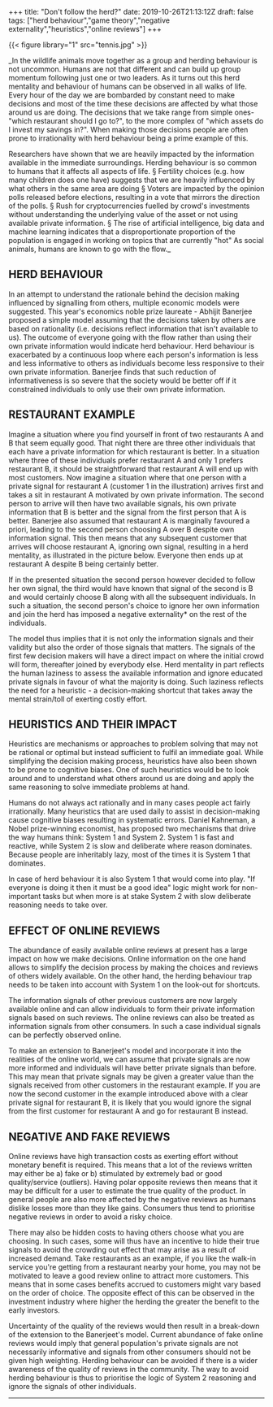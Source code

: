 +++
title: "Don't follow the herd?"
date: 2019-10-26T21:13:12Z
draft: false
tags: ["herd behaviour","game theory","negative externality","heuristics","online reviews"]
+++

{{< figure library="1" src="tennis.jpg" >}}

_In the wildlife animals move together as a group and herding behaviour is not uncommon. Humans are not that different and can build up group momentum following just one or two leaders. As it turns out this herd mentality and behaviour of humans can be observed in all walks of life. Every hour of the day we are bombarded by constant need to make decisions and most of the time these decisions are affected by what those around us are doing. The decisions that we take range from simple ones- "which restaurant should I go to?", to the more complex of "which assets do I invest my savings in?". When making those decisions people are often prone to irrationality with herd behaviour being a prime example of this.  

Researchers have shown that we are heavily impacted by the information available in the immediate surroundings. Herding behaviour is so common to humans that it affects all aspects of life.
	§ Fertility choices (e.g. how many children does one have) suggests that we are heavily influenced by what others in the same area are doing
	§ Voters are impacted by the opinion polls released before elections, resulting in a vote that mirrors the direction of the polls.
	§ Rush for cryptocurrencies fuelled by crowd's investments without understanding the underlying value of the asset or not using available private information.
	§ The rise of artificial intelligence, big data and machine learning indicates that a disproportionate proportion of the population is engaged in working on topics that are currently "hot"
As social animals, humans are known to go with the flow._

## HERD BEHAVIOUR

In an attempt to understand the rationale behind the decision making influenced by signalling from others, multiple economic models were suggested. This year's economics noble prize laureate - Abhijit Banerjee proposed a simple model assuming that the decisions taken by others are based on rationality (i.e. decisions reflect information that isn't available to us). The outcome of everyone going with the flow rather than using their own private information would indicate herd behaviour. Herd behaviour is exacerbated by a continuous loop where each person's information is less and less informative to others as individuals become less responsive to their own private information. Banerjee finds that such reduction of informativeness is so severe that the society would be better off if it constrained individuals to only use their own private information.


## RESTAURANT EXAMPLE

Imagine a situation where you find yourself in front of two restaurants A and B that seem equally good. That night there are three other individuals that each have a private information for which restaurant is better. In a situation where three of these individuals prefer restaurant A and only 1 prefers restaurant B, it should be straightforward that restaurant A will end up with most customers. Now imagine a situation where that one person with a private signal for restaurant A (customer 1 in the illustration) arrives first and takes a sit in restaurant A motivated by own private information. The second person to arrive will then have two available signals, his own private information that B is better and the signal from the first person that A is better. Banerjee also assumed that restaurant A is marginally favoured a priori, leading to the second person choosing A over B despite own information signal. This then means that any subsequent customer that arrives will choose restaurant A, ignoring own signal, resulting in a herd mentality, as illustrated in the picture below. Everyone then ends up at restaurant A despite B being certainly better.

If in the presented situation the second person however decided to follow her own signal, the third would have known that signal of the second is B and would certainly choose B along with all the subsequent individuals. In such a situation, the second person's choice to ignore her own information and join the herd has imposed a negative externality* on the rest of the individuals.

The model thus implies that it is not only the information signals and their validity but also the order of those signals that matters. The signals of the first few decision makers will have a direct impact on where the initial crowd will form, thereafter joined by everybody else. Herd mentality in part reflects the human laziness to assess the available information and ignore educated private signals in favour of what the majority is doing. Such laziness reflects the need for a heuristic -  a decision-making shortcut that takes away the mental strain/toll of exerting costly effort.


## HEURISTICS AND THEIR IMPACT

Heuristics are mechanisms or approaches to problem solving that may not be rational or optimal but instead sufficient to fulfil an immediate goal. While simplifying the decision making process, heuristics have also been shown to be prone to cognitive biases. One of such heuristics would be to look around and to understand what others around us are doing and apply the same reasoning to solve immediate problems at hand.

Humans do not always act rationally and in many cases people act fairly irrationally. Many heuristics that are used daily to assist in decision-making cause cognitive biases resulting in systematic errors. Daniel Kahneman, a Nobel prize-winning economist, has proposed two mechanisms that drive the way humans think: System 1 and System 2. System 1 is fast and reactive, while System 2 is slow and deliberate where reason dominates. Because people are inheritably lazy, most of the times it is System 1 that dominates.

In case of herd behaviour it is also System 1 that would come into play. "If everyone is doing it then it must be a good idea" logic might work for non-important tasks but when more is at stake System 2 with slow deliberate reasoning needs to take over.


## EFFECT OF ONLINE REVIEWS

The abundance of easily available online reviews at present has a large impact on how we make decisions. Online information on the one hand allows to simplify the decision process by making the choices and reviews of others widely available. On the other hand, the herding behaviour trap needs to be taken into account with System 1 on the look-out for shortcuts.

The information signals of other previous customers are now largely available online and can allow individuals to form their private information signals based on such reviews. The online reviews can also be treated as information signals from other consumers. In such a case individual signals can be perfectly observed online.

To make an extension to Banerjeet's model and incorporate it into the realities of the online world, we can assume that private signals are now more informed and individuals will have better private signals than before. This may mean that private signals may be given a greater value than the signals received from other customers in the restaurant example. If you are now the second customer in the example introduced above with a clear private signal for restaurant B, it is likely that you would ignore the signal from the first customer for restaurant A and go for restaurant B instead.


## NEGATIVE AND FAKE REVIEWS

Online reviews have high transaction costs as exerting effort without monetary benefit is required. This means that a lot of the reviews written may either be a) fake or b) stimulated by extremely bad or good quality/service (outliers). Having polar opposite reviews then means that it may be difficult for a user to estimate the true quality of the product. In general people are also more affected by the negative reviews as humans dislike losses more than they like gains. Consumers thus tend to prioritise negative reviews in order to avoid a risky choice.

There may also be hidden costs to having others choose what you are choosing. In such cases, some will thus have an incentive to hide their true signals to avoid the crowding out effect that may arise as a result of increased demand. Take restaurants as an example, if you like the walk-in service you're getting from a restaurant nearby your home, you may not be motivated to leave a good review online to attract more customers. This means that in some cases benefits accrued to customers might vary based on the order of choice. The opposite effect of this can be observed in the investment industry where higher the herding the greater the benefit to the early investors.

Uncertainty of the quality of the reviews would then result in a break-down of the extension to the Banerjeet's model. Current abundance of fake online reviews would imply that general population's private signals are not necessarily informative and signals from other consumers should not be given high weighting. Herding behaviour can be avoided if there is a wider awareness of the quality of reviews in the community. The way to avoid herding behaviour is thus to prioritise the logic of System 2 reasoning and ignore the signals of other individuals.

---
